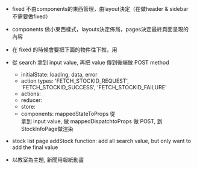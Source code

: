 * fixed 不由components的東西管理，由layout決定（在做header & sidebar 不需要做fixed）
* components 做小東西樣式，layouts決定佈局，pages決定最終頁面呈現的內容
* 在 fixed 的時候會要把下面的物件往下推，用 <ClearFix />
* 從 search 拿到 input value, 再把 value 傳到後端做 POST method
    - initialState: loading, data, error
    - action types: 'FETCH_STOCKID_REQUEST', 'FETCH_STOCKID_SUCCESS', 'FETCH_STOCKID_FAILURE'
    - actions: 
    - reducer: 
    - store: 
    - components: mappedStateToProps 從<Search />拿到 input value, 做 mappedDispatchtoProps 做 POST, 到 StockInfoPage做渲染

* stock list page addStock function: add all search value, but only want to add the final value
* 以教室為主題, 新聞用報紙動畫